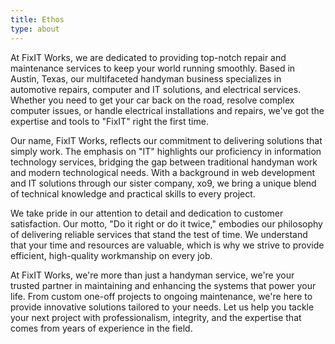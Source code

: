 ```yaml
---
title: Ethos
type: about
---
```


At FixIT Works, we are dedicated to providing top-notch repair and maintenance services to keep your world running smoothly. Based in Austin, Texas, our multifaceted handyman business specializes in automotive repairs, computer and IT solutions, and electrical services. Whether you need to get your car back on the road, resolve complex computer issues, or handle electrical installations and repairs, we've got the expertise and tools to "FixIT" right the first time.

Our name, FixIT Works, reflects our commitment to delivering solutions that simply work. The emphasis on "IT" highlights our proficiency in information technology services, bridging the gap between traditional handyman work and modern technological needs. With a background in web development and IT solutions through our sister company, xo9, we bring a unique blend of technical knowledge and practical skills to every project.

We take pride in our attention to detail and dedication to customer satisfaction. Our motto, "Do it right or do it twice," embodies our philosophy of delivering reliable services that stand the test of time. We understand that your time and resources are valuable, which is why we strive to provide efficient, high-quality workmanship on every job.

At FixIT Works, we're more than just a handyman service, we're your trusted partner in maintaining and enhancing the systems that power your life. From custom one-off projects to ongoing maintenance, we're here to provide innovative solutions tailored to your needs. Let us help you tackle your next project with professionalism, integrity, and the expertise that comes from years of experience in the field.